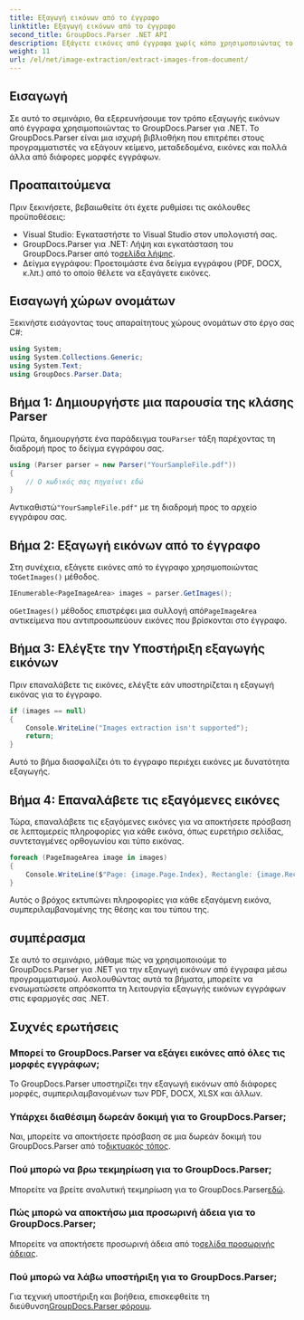 ```yaml
---
title: Εξαγωγή εικόνων από το έγγραφο
linktitle: Εξαγωγή εικόνων από το έγγραφο
second_title: GroupDocs.Parser .NET API
description: Εξάγετε εικόνες από έγγραφα χωρίς κόπο χρησιμοποιώντας το GroupDocs.Parser για .NET. Οι δυνατότητες επεξεργασίας εγγράφων σας και απλοποιήστε αποτελεσματικά τις εργασίες εξαγωγής εικόνων.
weight: 11
url: /el/net/image-extraction/extract-images-from-document/
---
```

## Εισαγωγή
Σε αυτό το σεμινάριο, θα εξερευνήσουμε τον τρόπο εξαγωγής εικόνων από έγγραφα χρησιμοποιώντας το GroupDocs.Parser για .NET. Το GroupDocs.Parser είναι μια ισχυρή βιβλιοθήκη που επιτρέπει στους προγραμματιστές να εξάγουν κείμενο, μεταδεδομένα, εικόνες και πολλά άλλα από διάφορες μορφές εγγράφων.
## Προαπαιτούμενα
Πριν ξεκινήσετε, βεβαιωθείτε ότι έχετε ρυθμίσει τις ακόλουθες προϋποθέσεις:
- Visual Studio: Εγκαταστήστε το Visual Studio στον υπολογιστή σας.
-  GroupDocs.Parser για .NET: Λήψη και εγκατάσταση του GroupDocs.Parser από το[σελίδα λήψης](https://releases.groupdocs.com/parser/net/).
- Δείγμα εγγράφου: Προετοιμάστε ένα δείγμα εγγράφου (PDF, DOCX, κ.λπ.) από το οποίο θέλετε να εξαγάγετε εικόνες.

## Εισαγωγή χώρων ονομάτων
Ξεκινήστε εισάγοντας τους απαραίτητους χώρους ονομάτων στο έργο σας C#:
```csharp
using System;
using System.Collections.Generic;
using System.Text;
using GroupDocs.Parser.Data;
```
## Βήμα 1: Δημιουργήστε μια παρουσία της κλάσης Parser
 Πρώτα, δημιουργήστε ένα παράδειγμα του`Parser` τάξη παρέχοντας τη διαδρομή προς το δείγμα εγγράφου σας.
```csharp
using (Parser parser = new Parser("YourSampleFile.pdf"))
{
    // Ο κωδικός σας πηγαίνει εδώ
}
```
 Αντικαθιστώ`"YourSampleFile.pdf"` με τη διαδρομή προς το αρχείο εγγράφου σας.
## Βήμα 2: Εξαγωγή εικόνων από το έγγραφο
 Στη συνέχεια, εξάγετε εικόνες από το έγγραφο χρησιμοποιώντας το`GetImages()` μέθοδος.
```csharp
IEnumerable<PageImageArea> images = parser.GetImages();
```
 ο`GetImages()` μέθοδος επιστρέφει μια συλλογή από`PageImageArea` αντικείμενα που αντιπροσωπεύουν εικόνες που βρίσκονται στο έγγραφο.
## Βήμα 3: Ελέγξτε την Υποστήριξη εξαγωγής εικόνων
Πριν επαναλάβετε τις εικόνες, ελέγξτε εάν υποστηρίζεται η εξαγωγή εικόνας για το έγγραφο.
```csharp
if (images == null)
{
    Console.WriteLine("Images extraction isn't supported");
    return;
}
```
Αυτό το βήμα διασφαλίζει ότι το έγγραφο περιέχει εικόνες με δυνατότητα εξαγωγής.
## Βήμα 4: Επαναλάβετε τις εξαγόμενες εικόνες
Τώρα, επαναλάβετε τις εξαγόμενες εικόνες για να αποκτήσετε πρόσβαση σε λεπτομερείς πληροφορίες για κάθε εικόνα, όπως ευρετήριο σελίδας, συντεταγμένες ορθογωνίου και τύπο εικόνας.
```csharp
foreach (PageImageArea image in images)
{
    Console.WriteLine($"Page: {image.Page.Index}, Rectangle: {image.Rectangle}, Type: {image.FileType}");
}
```
Αυτός ο βρόχος εκτυπώνει πληροφορίες για κάθε εξαγόμενη εικόνα, συμπεριλαμβανομένης της θέσης και του τύπου της.

## συμπέρασμα
Σε αυτό το σεμινάριο, μάθαμε πώς να χρησιμοποιούμε το GroupDocs.Parser για .NET για την εξαγωγή εικόνων από έγγραφα μέσω προγραμματισμού. Ακολουθώντας αυτά τα βήματα, μπορείτε να ενσωματώσετε απρόσκοπτα τη λειτουργία εξαγωγής εικόνων εγγράφων στις εφαρμογές σας .NET.

## Συχνές ερωτήσεις
### Μπορεί το GroupDocs.Parser να εξάγει εικόνες από όλες τις μορφές εγγράφων;
Το GroupDocs.Parser υποστηρίζει την εξαγωγή εικόνων από διάφορες μορφές, συμπεριλαμβανομένων των PDF, DOCX, XLSX και άλλων.
### Υπάρχει διαθέσιμη δωρεάν δοκιμή για το GroupDocs.Parser;
 Ναι, μπορείτε να αποκτήσετε πρόσβαση σε μια δωρεάν δοκιμή του GroupDocs.Parser από το[δικτυακός τόπος](https://releases.groupdocs.com/).
### Πού μπορώ να βρω τεκμηρίωση για το GroupDocs.Parser;
 Μπορείτε να βρείτε αναλυτική τεκμηρίωση για το GroupDocs.Parser[εδώ](https://tutorials.groupdocs.com/parser/net/).
### Πώς μπορώ να αποκτήσω μια προσωρινή άδεια για το GroupDocs.Parser;
 Μπορείτε να αποκτήσετε προσωρινή άδεια από το[σελίδα προσωρινής άδειας](https://purchase.groupdocs.com/temporary-license/).
### Πού μπορώ να λάβω υποστήριξη για το GroupDocs.Parser;
 Για τεχνική υποστήριξη και βοήθεια, επισκεφθείτε τη διεύθυνση[GroupDocs.Parser φόρουμ](https://forum.groupdocs.com/c/parser/17).